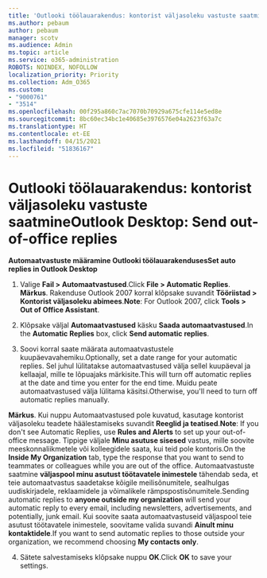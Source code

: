 ```yaml
---
title: 'Outlooki töölauarakendus: kontorist väljasoleku vastuste saatmine'
ms.author: pebaum
author: pebaum
manager: scotv
ms.audience: Admin
ms.topic: article
ms.service: o365-administration
ROBOTS: NOINDEX, NOFOLLOW
localization_priority: Priority
ms.collection: Adm_O365
ms.custom:
- "9000761"
- "3514"
ms.openlocfilehash: 00f295a860c7ac7070b70929a675cfe114e5ed8e
ms.sourcegitcommit: 8bc60ec34bc1e40685e3976576e04a2623f63a7c
ms.translationtype: HT
ms.contentlocale: et-EE
ms.lasthandoff: 04/15/2021
ms.locfileid: "51836167"
---
```

# <a name="outlook-desktop-send-out-of-office-replies"></a><span data-ttu-id="54d24-102">Outlooki töölauarakendus: kontorist väljasoleku vastuste saatmine</span><span class="sxs-lookup"><span data-stu-id="54d24-102">Outlook Desktop: Send out-of-office replies</span></span>

<span data-ttu-id="54d24-103">**Automaatvastuste määramine Outlooki töölauarakenduses**</span><span class="sxs-lookup"><span data-stu-id="54d24-103">**Set auto replies in Outlook Desktop**</span></span>

1. <span data-ttu-id="54d24-104">Valige **Fail > Automaatvastused**.</span><span class="sxs-lookup"><span data-stu-id="54d24-104">Click **File > Automatic Replies**.</span></span> <span data-ttu-id="54d24-105">**Märkus**. Rakenduse Outlook 2007 korral klõpsake suvandit **Tööriistad > Kontorist väljasoleku abimees**.</span><span class="sxs-lookup"><span data-stu-id="54d24-105">**Note**: For Outlook 2007, click **Tools > Out of Office Assistant**.</span></span>

2. <span data-ttu-id="54d24-106">Klõpsake väljal **Automaatvastused** käsku **Saada automaatvastused**.</span><span class="sxs-lookup"><span data-stu-id="54d24-106">In the **Automatic Replies** box, click **Send automatic replies**.</span></span>

3. <span data-ttu-id="54d24-107">Soovi korral saate määrata automaatvastustele kuupäevavahemiku.</span><span class="sxs-lookup"><span data-stu-id="54d24-107">Optionally, set a date range for your automatic replies.</span></span> <span data-ttu-id="54d24-108">Sel juhul lülitatakse automaatvastused välja sellel kuupäeval ja kellaajal, mille te lõpuajaks märkisite.</span><span class="sxs-lookup"><span data-stu-id="54d24-108">This will turn off automatic replies at the date and time you enter for the end time.</span></span> <span data-ttu-id="54d24-109">Muidu peate automaatvastused välja lülitama käsitsi.</span><span class="sxs-lookup"><span data-stu-id="54d24-109">Otherwise, you'll need to turn off automatic replies manually.</span></span>

<span data-ttu-id="54d24-110">**Märkus**. Kui nuppu Automaatvastused pole kuvatud, kasutage kontorist väljasoleku teadete häälestamiseks suvandit **Reeglid ja teatised**.</span><span class="sxs-lookup"><span data-stu-id="54d24-110">**Note**: If you don't see Automatic Replies, use **Rules and Alerts** to set up your out-of-office message.</span></span> <span data-ttu-id="54d24-111">Tippige väljale **Minu asutuse sisesed** vastus, mille soovite meeskonnaliikmetele või kolleegidele saata, kui teid pole kontoris.</span><span class="sxs-lookup"><span data-stu-id="54d24-111">On the **Inside My Organization** tab, type the response that you want to send to teammates or colleagues while you are out of the office.</span></span> <span data-ttu-id="54d24-112">Automaatvastuste saatmine **väljaspool minu asutust töötavatele inimestele** tähendab seda, et teie automaatvastus saadetakse kõigile meilisõnumitele, sealhulgas uudiskirjadele, reklaamidele ja võimalikele rämpspostisõnumitele.</span><span class="sxs-lookup"><span data-stu-id="54d24-112">Sending automatic replies to **anyone outside my organization** will send your automatic reply to every email, including newsletters, advertisements, and potentially, junk email.</span></span> <span data-ttu-id="54d24-113">Kui soovite saata automaatvastuseid väljaspool teie asutust töötavatele inimestele, soovitame valida suvandi **Ainult minu kontaktidele**.</span><span class="sxs-lookup"><span data-stu-id="54d24-113">If you want to send automatic replies to those outside your organization, we recommend choosing **My contacts only**.</span></span>

4. <span data-ttu-id="54d24-114">Sätete salvestamiseks klõpsake nuppu **OK**.</span><span class="sxs-lookup"><span data-stu-id="54d24-114">Click **OK** to save your settings.</span></span>
